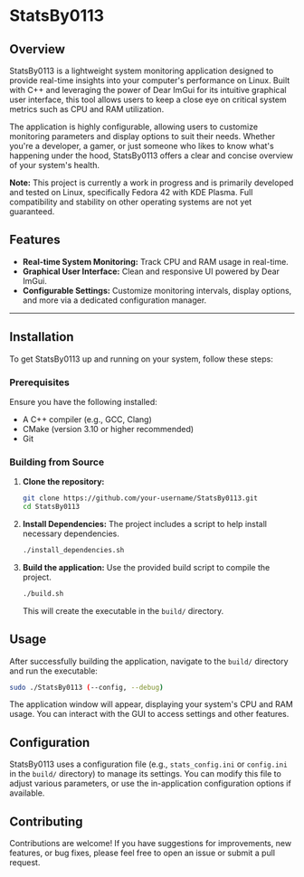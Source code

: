 # StatsBy0113

## Overview

StatsBy0113 is a lightweight system monitoring application designed to provide real-time insights into your computer's performance on Linux. Built with C++ and leveraging the power of Dear ImGui for its intuitive graphical user interface, this tool allows users to keep a close eye on critical system metrics such as CPU and RAM utilization.

The application is highly configurable, allowing users to customize monitoring parameters and display options to suit their needs. Whether you're a developer, a gamer, or just someone who likes to know what's happening under the hood, StatsBy0113 offers a clear and concise overview of your system's health.

**Note:** This project is currently a work in progress and is primarily developed and tested on Linux, specifically Fedora 42 with KDE Plasma. Full compatibility and stability on other operating systems are not yet guaranteed.

## Features

*   **Real-time System Monitoring:** Track CPU and RAM usage in real-time.
*   **Graphical User Interface:** Clean and responsive UI powered by Dear ImGui.
*   **Configurable Settings:** Customize monitoring intervals, display options, and more via a dedicated configuration manager.


---

## Installation

To get StatsBy0113 up and running on your system, follow these steps:

### Prerequisites

Ensure you have the following installed:

*   A C++ compiler (e.g., GCC, Clang)
*   CMake (version 3.10 or higher recommended)
*   Git

### Building from Source

1.  **Clone the repository:**
    ```bash
    git clone https://github.com/your-username/StatsBy0113.git
    cd StatsBy0113
    ```

2.  **Install Dependencies:**
    The project includes a script to help install necessary dependencies.
    ```bash
    ./install_dependencies.sh
    ```

3.  **Build the application:**
    Use the provided build script to compile the project.
    ```bash
    ./build.sh
    ```
    This will create the executable in the `build/` directory.

## Usage

After successfully building the application, navigate to the `build/` directory and run the executable:

```bash
sudo ./StatsBy0113 (--config, --debug)
```

The application window will appear, displaying your system's CPU and RAM usage. You can interact with the GUI to access settings and other features.

## Configuration

StatsBy0113 uses a configuration file (e.g., `stats_config.ini` or `config.ini` in the `build/` directory) to manage its settings. You can modify this file to adjust various parameters, or use the in-application configuration options if available.

## Contributing

Contributions are welcome! If you have suggestions for improvements, new features, or bug fixes, please feel free to open an issue or submit a pull request.
